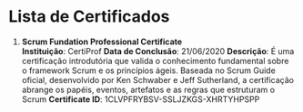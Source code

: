 # Lista de Certificados

1. **Scrum Fundation Professional Certificate**  
**Instituição**: CertiProf 
**Data de Conclusão**: 21/06/2020 
**Descrição**: É uma certificação introdutória que valida o conhecimento fundamental sobre o framework Scrum e os princípios ágeis. Baseada no Scrum Guide oficial, desenvolvido por Ken Schwaber e Jeff Sutherland, a certificação abrange os papéis, eventos, artefatos e as regras que estruturam o Scrum
**Certificate ID**: 1CLVPFRYBSV-SSLJZKGS-XHRTYHPSPP